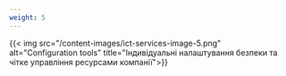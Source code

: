 ```yaml
---
weight: 5
---
```

{{< img src="/content-images/ict-services-image-5.png" alt="Configuration tools" title="Індивідуальні налаштування безпеки та чітке управління ресурсами компанії">}}